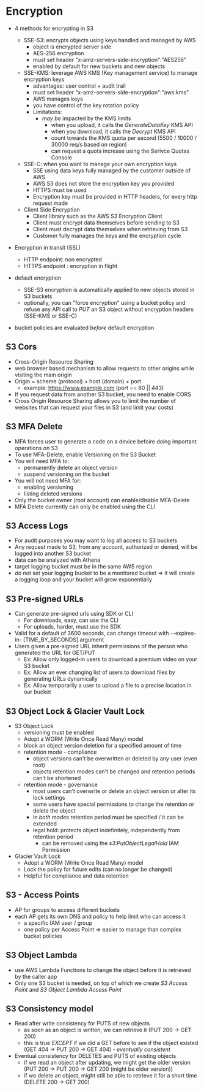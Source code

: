 # Encryption

* 4 methods for encrypting in S3
  * SSE-S3: encrypts objects using keys handled and managed by AWS
    * object is encrypted server side
    * AES-256 encryption
    * must set header "x-amz-servers-side-encryption":"AES256"
    * enabled by default for new buckets and new objects
  * SSE-KMS: leverage AWS KMS (Key management service) to manage encryption keys
    * advantages: user control + audit trail
    * must set header "x-amz-servers-side-encryption":"aws:kms"
    * AWS manages keys
    * you have control of the key rotation policy
    * Limitations:
      * *may be* impacted by the KMS limits
        * when you upload, it calls the *GenerateDataKey* KMS API
        * when  you download, it calls the *Decrypt* KMS API
        * count towards the KMS quota per second (5500 / 10000 / 30000 req/s based on region)
        * can request a quota increase using the Serivce Quotas Console
  * SSE-C: when you want to manage your own encryption keys
    * SSE using data keys fully managed by the customer outside of AWS
    * AWS S3 does not store the encryption key you provided
    * HTTPS must be used
    * Encryption key must be provided in HTTP headers, for every http request made
  * Client Side Encryption
    * Client library such as the AWS S3 Encryption Client
    * Client must encrypt data themselves before sending to S3
    * Client must decrypt data themselves when retrieving from S3
    * Customer fully manages the keys and the encryption cycle

* Encryption in transit (SSL)
  * HTTP endpoint: non encrypted
  * HTTPS endpoint : encryption in flight

* default encryption
  * SSE-S3 encryption is automatically applied to new objects stored in S3 buckets
  * optionally, you can "force encryption" using a bucket policy and refuse any API call to *PUT* an S3 object without
    encryption headers (SSE-KMS or SSE-C)
* bucket policies are evaluated *before* default encryption

## S3 Cors

* Cross-Origin Resource Sharing
* web browser based mechanism to allow requests to other origins while visiting the main origin
* Origin = scheme (protocol) + host (domain) + port
  * example: <https://www.example.com> (port == 80 || 443)
* If you request data from another S3 bucket, you need to enable CORS
* Cross Origin Resource Sharing allows you to limit the number of websites that can request your files in S3 (and limit
  your costs)

## S3 MFA Delete

* MFA forces user to generate a code on a device befoire doing important operations on S3
* To use MFA-Delete, enable Versioning on the S3 Bucket
* You will need MFA to:
  * permanently delete an object version
  * suspend versioning on the bucket
* You will not need MFA for:
  * enabling versioning
  * listing deleted versions
* Only the bucket owner (root account) can enable/disable MFA-Delete
* MFA Delete currently can only be enabled using the CLI

## S3 Access Logs

* For audit purposes you may want to log all access to S3 buckets
* Any request made to S3, from any account, authorized or denied, will be logged into another S3 bucket
* data can be analyzed with Athena
* target logging bucket must be in the same AWS region
* *do not* set your logging bucket to be a monitored bucket => it will create a logging loop and your bucket will grow exponentially

## S3 Pre-signed URLs

* Can generate pre-signed urls using SDK or CLI
  * For downloads, easy, can use the CLI
  * For uploads, harder, must use the SDK
* Valid for a default of 3600 seconds, can change timeout with --expires-in- [TIME_BY_SECONDS] argument
* Users given a pre-signed URL inherit permissions of the person who generated the URL for GET/PUT
  * Ex: Allow only logged-in users to download a premium video on your S3 bucket
  * Ex: Allow an ever changing list of users to download files by generating URLs dynamically
  * Ex: Allow temporarily a user to upload a file to a precise location in our bucket

## S3 Object Lock & Glacier Vault Lock

* S3 Object Lock
  * versioning must be enabled
  * Adopt a WORM (Write Once Read Many) model
  * block an object version deletion for a specified amount of time
  * retention mode - compliance
    * object versions can't be overwritten or deleted by any user (even root)
    * objects retention modes can't be changed and retention periods can't be shortened
  * retention mode - governance
    * most users can't overwrite or delete an object version or alter its lock settings
    * some users have special permissions to change the retention or delete the object
    * in *both modes* retention period must be specified / it can be extended
    * legal hold: protects object indefinitely, independently from retention period
      * can be removed using the *s3:PutObjectLegalHold* IAM Permission
* Glacier Vault Lock
  * Adopt a WORM (Write Once Read Many) model
  * Lock the policy for future edits (can no longer be changed)
  * Helpful for compliance and data retention

## S3 - Access Points

* AP for groups to access different buckets
* each AP gets its own DNS and policy to help limit who can access it
  * a specific IAM user / group
  * one policy per Access Point => easier to manage than complex bucket policies

## S3 Object Lambda

* use AWS Lambda Functions to change the object before it is retrieved by the caller app
* Only one S3 bucket is needed, on top of which we create *S3 Access Point* and *S3 Object Lambda Access Point*

## S3 Consistency model

* Read after write consistency for PUTS of new objects
  * as soon as an object is written, we can retrieve it (PUT 200 -> GET 200)
  * this is true *EXCEPT* if we did a GET before to see if the object existed (GET 404 -> PUT 200 -> GET 404) -
    *eventually consistent*
* Eventual consistency for DELETES and PUTS of existing objects
  * if we read an object after updating, we might get the older version
    (PUT 200 -> PUT 200 -> GET 200 (might be older version))
  * if we delete an object, might still be able to retrieve it for a short time
    (DELETE 200 -> GET 200)

